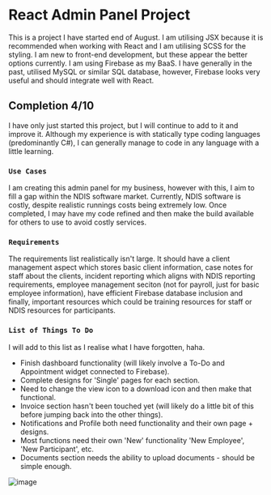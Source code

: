 # React Admin Panel Project

This is a project I have started end of August. I am utilising JSX because it is recommended when working with React and I am utilising SCSS for the styling. I am new to front-end development, but these appear the better options currently. I am using Firebase as my BaaS. I have generally in the past, utilised MySQL or similar SQL database, however, Firebase looks very useful and should integrate well with React.

## Completion 4/10

I have only just started this project, but I will continue to add to it and improve it. Although my experience is with statically type coding languages (predominantly C#), I can generally manage to code in any language with a little learning.

### `Use Cases`

I am creating this admin panel for my business, however with this, I aim to fill a gap within the NDIS software market. Currently, NDIS software is costly, despite realistic runnings costs being extremely low. Once completed, I may have my code refined and then make the build available for others to use to avoid costly services.

### `Requirements`

The requirements list realistically isn't large. It should have a client management aspect which stores basic client information, case notes for staff about the clients, incident reporting which aligns with NDIS reporting requirements, employee management seciton (not for payroll, just for basic employee information), have efficient Firebase database inclusion and finally, important resources which could be training resources for staff or NDIS resources for participants.

### `List of Things To Do`

I will add to this list as I realise what I have forgotten, haha.
- Finish dashboard functionality (will likely involve a To-Do and Appointment widget connected to Firebase).
- Complete designs for 'Single' pages for each section.
- Need to change the view icon to a download icon and then make that functional.
- Invoice section hasn't been touched yet (will likely do a little bit of this before jumping back into the other things).
- Notifications and Profile both need functionality and their own page + designs.
- Most functions need their own 'New' functionality 'New Employee', 'New Participant', etc.
- Documents section needs the ability to upload documents - should be simple enough.

![image](https://user-images.githubusercontent.com/40619424/188106672-e60ed509-873e-4f33-822d-db5ea2331ca8.png)
